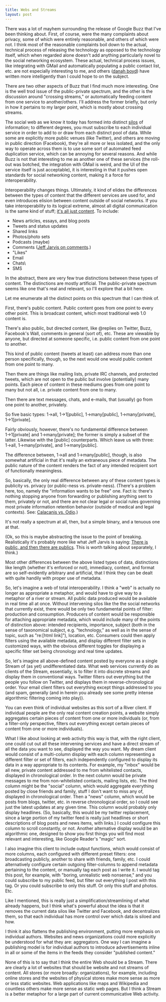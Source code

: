 ```yaml
---
title: Webs and Streams
layout: post
---
```


There was a lot of mayhem surrounding the release of Google Buzz that
I've been thinking about. First, of course, were the many complaints
about privacy, some of which were entirely reasonable, and others of
which were not. I think most of the reasonable complaints boil down to
the actual, technical process of releasing the technology as opposed to
the technology itself, which when regarded alone doesn't add anything
particularly novel to the social networking ecosystem. These actual,
technical process issues, like integrating with GMail and automatically
populating a public contact list, etc. are not especially interesting to
me, and others ([danah
boyd](http://www.danah.org/papers/talks/2010/SXSW2010.html)) have
written more intelligently than I could hope to on the subject.

There are two other aspects of Buzz that I find much more interesting.
One is the well trod issue of the public-private spectrum, and the other
is the discussion around "crossing streams," or automatically feeding
content from one service to another/others. I'll address the former
briefly, but only in how it pertains to my larger point, which is mostly
about crossing streams.

The social web as we know it today has formed into distinct
[silos](http://www.tbray.org/ongoing/When/201x/2010/03/28/Compartmentalization)
of information; to different degrees, you must subscribe to each
individual service in order to add to or draw from each distinct pool of
data. While some are explicitly more public venues (like Twitter), and
others are moving in public direction (Facebook), they're all more or
less isolated, and the only way to operate across them is to use some
sort of automated feed duplication service, which can be annoying for
several reasons. And while Buzz is not that interesting to me as another
one of these services (the roll-out was botched, the integration with
GMail is weird, and the UI of the service itself is just acceptable), it
is interesting in that it pushes open standards for social networking
content, making it a force for interoperability.

Interoperability changes things. Ultimately, it kind of elides the
differences between the types of content that the different services are
used for, and even introduces elision between content outside of social
networks. If you take interoperability to its logical extreme, almost
all digital communication is the same kind of stuff; [it's all just
content](http://www.buzzmachine.com/2010/04/07/what-is-content-then/).
To include:

-   News articles, essays, and blog posts
-   Tweets and status updates
-   Shared links
-   Photos/photo sets
-   Podcasts (maybe)
-   Comments ([Jeff Jarvis on
    comments](http://www.buzzmachine.com/2010/03/23/the-problem-with-comments-isnt-them/).)
-   "Likes"
-   Email
-   Chats\
-   SMS

In the abstract, there are very few true distinctions between these
types of content. The distinctions are mostly artificial. The
public-private spectrum seems like one that's real and relevant, so I'll
explore that a bit here.

Let me enumerate all the distinct points on this spectrum that I can
think of.

First, there's public content. Public content goes from one point to
every other point. This is broadcast content, which most traditional web
1.0 content is.

There's also public, but directed content, like @replies on Twitter,
Buzz, Facebook's Wall, comments in general (sort of), etc. These are
viewable by anyone, but directed at someone specific, i.e. public
content from one point to another.

This kind of public content (tweets at least) can address more than one
person specifically, though, so the next would one would public content
from one point to many.

Then there are things like mailing lists, private IRC channels, and
protected tweets, which are not open to the public but involve
(potentially) many points. Each piece of content in these mediums goes
from one point to many but not all, i.e. private content from one to
many.

Then there are text messages, chats, and e-mails, that (usually) go from
one point to another, privately.

So five basic types: 1→all, 1→1[public], 1→many[public],
1→many[private], 1→1[private].

Fairly obviously, however, there's no fundamental difference between
1→1[private] and 1→many[private]; the former is simply a subset of the
latter. Likewise with the [public] counterparts. Which leave us with
three: 1→all, 1→many[private], and 1→many[public].

The difference between, 1→all and 1→many[public], though, is also
somewhat artificial in that it's really an extraneous piece of metadata.
The public nature of the content renders the fact of any intended
recipient sort of functionally meaningless.

So, basically, the only real difference between any of these content
types is publicity vs. privacy (or public-ness vs. private-ness).
(There's a problem here, too, namely the "information wants to be free"
one. Fact is: there's nothing stopping anyone from forwarding or
publishing anything sent to them, privately or not, and there are not
clear legal or social rules governing most private information retention
behavior (outside of medical and legal contexts). See: [Calacanis vs.
Odio](http://sam.bluwiki.com/blog/2010/03/confession-i-was-one-who-came-forward.php).)

It's not really a spectrum at all, then, but a simple binary, and a
tenuous one at that.

(Ok, so this is maybe abstracting the issue to the point of breaking.
Realistically it's probably more like what Jeff Jarvis is saying: [There
is public, and then there are
publics](http://www.buzzmachine.com/2010/05/08/confusing-a-public-with-the-public/).
This is worth talking about separately, I think.)

Most other differences between the above listed types of data,
distinctions like length (whether it's enforced or not), immediacy,
context, and format are so self-evidently arbitrary and artificial, that
I think they can be dealt with quite handily with proper use of
metadata.

So, let's imagine a web of total interoperability. I think a "web" is
actually no longer as appropriate a metaphor, and would have to give way
to a metaphor of a river or stream. All public data produced would be
available in real time all at once. Without intervening silos like the
the social networks that currently exist, there would be only two
fundamental points of filter: production and consumption. Producers of
content would be responsible for attaching appropriate metadata, which
would include many of the points of distinction above: intended
recipients, importance, subject (both in the sense of taxonomical
subject, e.g. "technology," as well as in the sense of topic, such as
"re:[html link]"), location, etc. Consumers could then apply filters
using the available metadata, and display different filter sets in
customized ways, with the obvious different toggles for displaying a
specific filter set being chronology and real time updates.

So, let's imagine all above-defined content posted by everyone as a
single Stream of (as yet) undifferentiated data. What web services
currently do as clients of the Stream, essentially, is to filter it into
discrete streams and display them in conventional ways. Twitter filters
out everything but the people you follow on Twitter, and displays them
in reverse-chronological order. Your email client filters out everything
except things addressed to you (and spam, generally (and in herein you
already see some pretty intense algorithmic filtering coming into
play)).

You can even think of individual websites as this sort of a River
client. If individual people are the only real content creation points,
a website simply aggregates certain pieces of content from one or more
individuals (or, from a filter-only perspective, filters out everything
except certain pieces of content from one or more individuals).

What I like about looking at web activity this way is that, with the
right client, one could cut out all these intervening services and have
a direct stream of all the data you want to see, displayed the way you
want. My dream client would consist of a multi-column display with each
column representing a different filter or set of filters, each
independently configured to display its data in a way appropriate to its
contents. For example, my "inbox" would be all new, private content
addressed to me from whitelisted contacts, displayed in chronological
order. In the next column would be private messages to me from
non-whitelisted contacts, mailing lists, etc. The third column might be
the "social" column, which would aggregate everything posted by close
friends and family, stuff I don't want to miss any of, displayed in
chronological order. Then a "news" column, which would be posts from
blogs, twitter, etc. in reverse chronological order, so I could see just
the latest updates at any given time. This column would probably only
display headlines. (So, basically, this would be my twitter replacement,
since a large portion of my twitter feed is really just headlines or
short descriptions of blog posts and news items, with links.) I could
configure this column to scroll constantly, or not. Another alternative
display would be an algorithmic one, designed to show you first things
you will find most relevant and interesting, like Google Reader's
"magic" sort.

I also imagine this client to include output functions, which would
consist of more columns, each configured with different preset filters:
one broadcasting publicly, another to share with friends, family, etc. I
could alternatively configure certain outgoing filter-columns to append
metadata pertaining to the content, or manually tag each post as I write
it. I would tag this post, for example, with "boring, unrealistic web
nonsense," and you could subscribe to my public feed, but filter out
everything I post with this tag. Or you could subscribe to only this
stuff. Or only this stuff and photos. Etc.

Like I mentioned, this is really just a simplification/streamlining of
what already happens, but I think what's powerful about the idea is that
it removes the current data silos like Twitter and Facebook, and
decentralizes them, so that each individual has more control over which
data is siloed and how.

I think it also flattens the publishing environment, putting more
emphasis on individual authors. Websites and news organizations could
more explicitly be understood for what they are: aggregators. One way I
can imagine a publishing model is for individual authors to introduce
advertisements inline in all or some of the items in the feeds they
consider "published content."

None of this is to say that I think the entire Web should be a Stream.
There are clearly a lot of websites that should be website and not
streams of content. All stores (or more broadly: organizations), for
example, including online stores and the websites of physical stores
make more sense as more or less static websites. Web applications like
maps and Wikipedia and countless others make more sense as static web
pages. But I think a Stream is a better metaphor for a large part of
current communicative Web activity.
